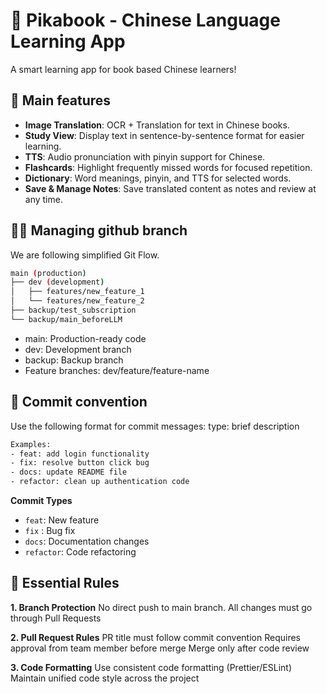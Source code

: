# 📖 Pikabook - Chinese Language Learning App
A smart learning app for book based Chinese learners!

## 🔮 Main features
- **Image Translation**: OCR + Translation for text in Chinese books.
- **Study View**: Display text in sentence-by-sentence format for easier learning.
- **TTS**: Audio pronunciation with pinyin support for Chinese.
- **Flashcards**: Highlight frequently missed words for focused repetition.
- **Dictionary**: Word meanings, pinyin, and TTS for selected words.
- **Save & Manage Notes**: Save translated content as notes and review at any time.

## 🤹🏼 Managing github branch
We are following simplified Git Flow.

```bash
main (production)
├── dev (development)
│   ├── features/new_feature_1
│   └── features/new_feature_2
├── backup/test_subscription
└── backup/main_beforeLLM
```

- main: Production-ready code
- dev: Development branch
- backup: Backup branch
- Feature branches: dev/feature/feature-name

## 📐 Commit convention
Use the following format for commit messages:
type: brief description

```bash
Examples:
- feat: add login functionality
- fix: resolve button click bug
- docs: update README file
- refactor: clean up authentication code
```

**Commit Types**
- `feat`: New feature
- `fix` : Bug fix
- `docs`: Documentation changes
- `refactor`: Code refactoring

## 👑 Essential Rules

**1. Branch Protection**
No direct push to main branch.
All changes must go through Pull Requests

**2. Pull Request Rules**
PR title must follow commit convention
Requires approval from team member before merge
Merge only after code review

**3. Code Formatting**
Use consistent code formatting (Prettier/ESLint)
Maintain unified code style across the project




